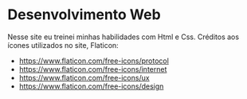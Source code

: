 # Desenvolvimento Web
Nesse site eu treinei minhas habilidades com Html e Css.
Créditos aos ícones utilizados no site, Flaticon:
- https://www.flaticon.com/free-icons/protocol
- https://www.flaticon.com/free-icons/internet
- https://www.flaticon.com/free-icons/ux
- https://www.flaticon.com/free-icons/design
